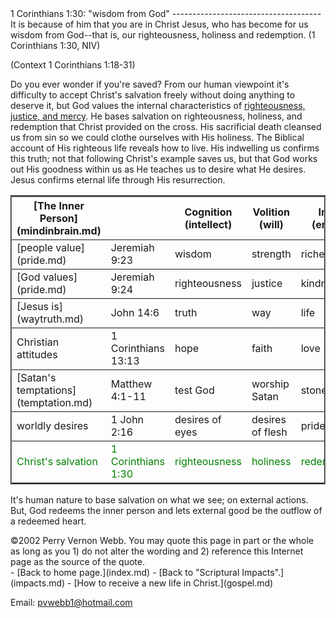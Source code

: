  <head> <title>(PVW) 1 Corinthians 1:30: "wisdom from God"</title> <meta content="IE=9" http-equiv="X-UA-Compatible"></meta> <link href="css/page_style.css" rel="stylesheet" type="text/css"></link> </head><body><div class="page_style">1 Corinthians 1:30: "wisdom from God"
-------------------------------------

<div class="p">It is because of him that you are in Christ Jesus, who has become for us wisdom from God--that is, our righteousness, holiness and redemption. (1 Corinthians 1:30, NIV)

 (Context 1 Corinthians 1:18-31)</div>Do you ever wonder if you're saved? From our human viewpoint it's difficulty to accept Christ's salvation freely without doing anything to deserve it, but God values the internal characteristics of [righteousness, justice, and mercy](pride.md). He bases salvation on righteousness, holiness, and redemption that Christ provided on the cross. His sacrificial death cleansed us from sin so we could clothe ourselves with His holiness. The Biblical account of His righteous life reveals how to live. His indwelling us confirms this truth; not that following Christ's example saves us, but that God works out His goodness within us as He teaches us to desire what He desires. Jesus confirms eternal life through His resurrection.

 <table border="2" cellpadding="6" cellspacing="0" rules="ROWS" style="page-break-inside: avoid; border-style: groove;"> <colgroup><col width="51*"></col></colgroup><colgroup><col width="59*"></col></colgroup> <colgroup><col width="49*"></col><col width="49*"></col><col width="49*"></col></colgroup> <tr><th width="20%">[The Inner Person](mindinbrain.md)</th> <th width="23%">
</th> <th width="19%">Cognition (intellect)</th> <th width="19%">Volition (will)</th> <th width="19%">Intuition (emotions)</th></tr> <tr><td width="20%">[people value](pride.md)</td> <td width="23%">Jeremiah 9:23</td> <td width="19%">wisdom</td> <td width="19%">strength</td> <td width="19%">riches</td></tr> <tr><td width="20%">[God values](pride.md)</td> <td width="23%">Jeremiah 9:24</td> <td width="19%">righteousness</td> <td width="19%">justice</td> <td width="19%">kindness/mercy</td></tr> <tr><td width="20%">[Jesus is](waytruth.md)</td> <td width="23%">John 14:6</td> <td width="19%">truth</td> <td width="19%">way</td> <td width="19%">life</td></tr> <tr><td width="20%">Christian attitudes</td> <td width="23%">1 Corinthians 13:13</td> <td width="19%">hope</td> <td width="19%">faith</td> <td width="19%">love</td></tr> <tr><td width="20%">[Satan's temptations](temptation.md)</td> <td width="23%">Matthew 4:1-11</td> <td width="19%">test God</td> <td width="19%">worship Satan</td> <td width="19%">stones to bread</td></tr> <tr><td width="20%">worldly desires</td> <td width="23%">1 John 2:16</td> <td width="19%">desires of eyes</td> <td width="19%">desires of flesh</td> <td width="19%">pride of life</td></tr> <tr style="color: #008000;"><td width="20%">Christ's salvation</td> <td width="23%">1 Corinthians 1:30</td> <td width="19%">righteousness</td> <td width="19%">holiness</td> <td width="19%">redemption</td></tr></table>

It's human nature to base salvation on what we see; on external actions. But, God redeems the inner person and lets external good be the outflow of a redeemed heart.

<div class="copy">©2002 Perry Vernon Webb. You may quote this page in part or the whole as long as you
 1) do not alter the wording and
 2) reference this Internet page as the source of the quote.</div> </div>- [Back to home page.](index.md)
- [Back to "Scriptural Impacts".](impacts.md)
- [How to receive a new life in Christ.](gospel.md)

Email: [pvwebb1@hotmail.com](mailto:pvwebb1@hotmail.com)

